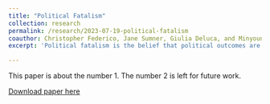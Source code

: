 ```yaml
---
title: "Political Fatalism"
collection: research
permalink: /research/2023-07-19-political-fatalism
coauthor: Christopher Federico, Jane Sumner, Giulia Deluca, and Minyoung Kim
excerpt: 'Political fatalism is the belief that political outcomes are preordained in some way and therefore inevitable. This paper uses a battery of quetsions modified from the health fatalism scale to measure political fatalism apart from the existing political efficacy.'

---
```

This paper is about the number 1. The number 2 is left for future work.

[Download paper here](http://academicpages.github.io/files/paper1.pdf)

